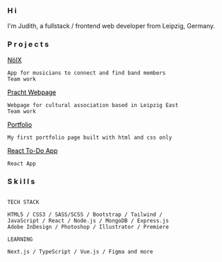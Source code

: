 ### H i

I'm Judith, a fullstack / frontend web developer from Leipzig, Germany.


### P r o j e c t s

<a href="https://make.noix.space/" target="_blank" style="color:black">NöIX</a>
```
App for musicians to connect and find band members
Team work
```

<a href="https://pracht-ev.net/en" target="_blank" style="color:black">Pracht Webpage</a>
```
Webpage for cultural association based in Leipzig East
Team work
```

<a href="https://judithcrasser.github.io/portfolio/" target="_blank" style="color:black">Portfolio</a>

```
My first portfolio page built with html and css only
```

<a href="https://judithcrasser.github.io/to-do-app/" target="_blank" style="color:black">React To-Do App</a>
```
React App
```

### S k i l l s
```

TECH STACK

HTML5 / CSS3 / SASS/SCSS / Bootstrap / Tailwind / 
JavaScript / React / Node.js / MongoDB / Express.js
Adobe InDesign / Photoshop / Illustrator / Premiere

LEARNING

Next.js / TypeScript / Vue.js / Figma and more

```
